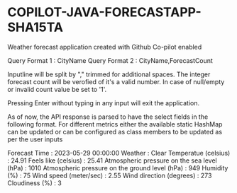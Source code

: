 # COPILOT-JAVA-FORECASTAPP-SHA15TA
Weather forecast application created with Github Co-pilot enabled

Query Format 1 : CityName
Query Format 2 : CityName,ForecastCount

Inputline will be split by "," trimmed for additional spaces.
The integer forecast count will be verofied of it's a valid number.
In case of null/empty or invalid count value be set to '1'.

Pressing Enter without typing in any input will exit the application. 

As of now, the API response is parsed to have the select fields in the following format. 
For different metrics either the available static HashMap can be updated or can be configured as class members to be updated as per the user inputs

Forecast Time : 2023-05-29 00:00:00
Weather : Clear
Temperatue (celsius) : 24.91
Feels like (celsius) : 25.41
Atmospheric pressure on the sea level (hPa) : 1010
Atmospheric pressure on the ground level (hPa) : 949
Humidity (%)  : 75
Wind speed (meter/sec) : 2.55
Wind direction (degrees) : 273
Cloudiness (%) : 3
